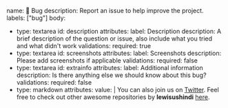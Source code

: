 name: 🐛 Bug
description: Report an issue to help improve the project.
labels: ["bug"]
body:
  - type: textarea
    id: description
    attributes:
      label: Description
      description: A brief description of the question or issue, also include what you tried and what didn't work
    validations:
      required: true
  - type: textarea
    id: screenshots
    attributes:
      label: Screenshots
      description: Please add screenshots if applicable
    validations:
      required: false
  - type: textarea
    id: extrainfo
    attributes:
      label: Additional information
      description: Is there anything else we should know about this bug?
    validations:
      required: false
  - type: markdown
    attributes:
      value: |
        You can also join us on [Twitter](https://twitter.com/coder_flame).
        Feel free to check out other awesome repositories by **lewisushindi** [here](https://github.com/lewisushindi?tab=repositories&q=&type=source).
